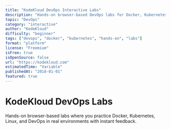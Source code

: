 ```yaml
---
title: "KodeKloud DevOps Interactive Labs"
description: "Hands-on browser-based DevOps labs for Docker, Kubernetes, Linux, and infrastructure with instant feedback"
topic: "DevOps"
category: "interactive"
author: "KodeKloud"
difficulty: "beginner"
tags: ["devops", "docker", "kubernetes", "hands-on", "labs"]
format: "platform"
license: "Freemium"
isFree: true
isOpenSource: false
url: "https://kodekloud.com"
estimatedTime: "Variable"
publishedAt: "2018-01-01"
featured: true
---
```


# KodeKloud DevOps Labs

Hands-on browser-based labs where you practice Docker, Kubernetes, Linux, and DevOps in real environments with instant feedback.
